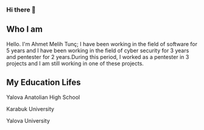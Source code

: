 
### Hi there 👋

Who I am
------------------------------
Hello. I'm Ahmet Melih Tunç; I have been working in the field of software for 5 years and I have been working in the field of cyber security for 3 years and pentester for 2 years.During this period, I worked as a pentester in 3 projects and I am still working in one of these projects.

My Education Lifes
------------------------------
Yalova Anatolian High School

Karabuk University

Yalova University

